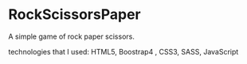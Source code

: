 # RockScissorsPaper

A simple game of rock paper scissors.

technologies that I used: HTML5, Boostrap4 , CSS3, SASS, JavaScript
